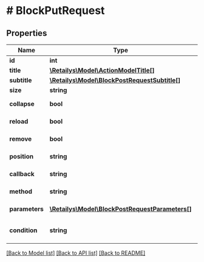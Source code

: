 # # BlockPutRequest

## Properties

Name | Type | Description | Notes
------------ | ------------- | ------------- | -------------
**id** | **int** | Identifier. | [optional]
**title** | [**\Retailys\Model\ActionModelTitle[]**](ActionModelTitle.md) | Title. | [optional]
**subtitle** | [**\Retailys\Model\BlockPostRequestSubtitle[]**](BlockPostRequestSubtitle.md) | Subtitle. | [optional]
**size** | **string** | Size. | [optional]
**collapse** | **bool** | Collapse button. | [optional]
**reload** | **bool** | Reload button. | [optional]
**remove** | **bool** | Remove button. | [optional]
**position** | **string** | Content position. | [optional]
**callback** | **string** | Callback path. | [optional]
**method** | **string** | Callback Method. | [optional]
**parameters** | [**\Retailys\Model\BlockPostRequestParameters[]**](BlockPostRequestParameters.md) | Callback Parameters. | [optional]
**condition** | **string** | Condition for visibility. | [optional]

[[Back to Model list]](../../README.md#models) [[Back to API list]](../../README.md#endpoints) [[Back to README]](../../README.md)

